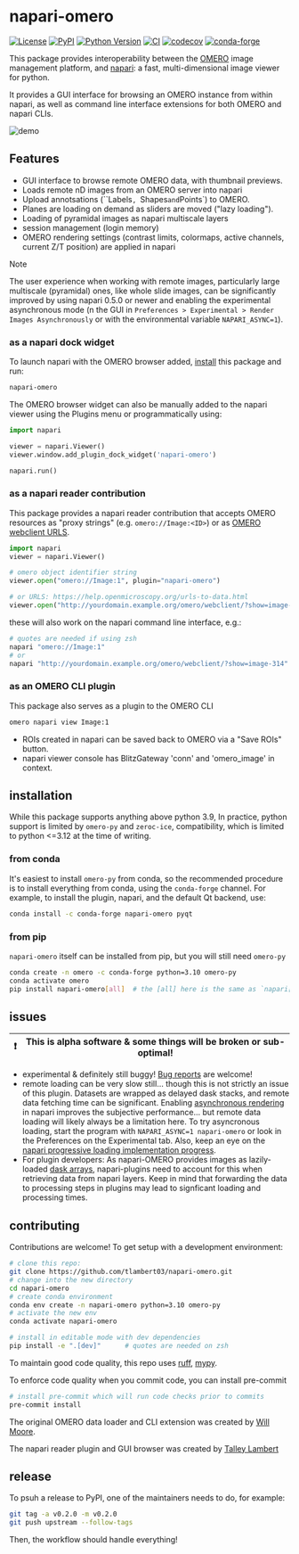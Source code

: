 # napari-omero

[![License](https://img.shields.io/pypi/l/napari-omero.svg?color=green)](https://github.com/tlambert03/napari-omero/raw/main/LICENSE)
[![PyPI](https://img.shields.io/pypi/v/napari-omero.svg?color=green)](https://pypi.org/project/napari-omero)
[![Python Version](https://img.shields.io/pypi/pyversions/napari-omero.svg?color=green)](https://python.org)
[![CI](https://github.com/tlambert03/napari-omero/actions/workflows/ci.yml/badge.svg)](https://github.com/tlambert03/napari-omero/actions/workflows/ci.yml)
[![codecov](https://codecov.io/gh/tlambert03/napari-omero/branch/main/graph/badge.svg)](https://codecov.io/gh/tlambert03/napari-omero)
[![conda-forge](https://img.shields.io/conda/vn/conda-forge/napari-omero)](https://anaconda.org/conda-forge/napari-omero)

This package provides interoperability between the
[OMERO](https://www.openmicroscopy.org/omero/) image management platform, and
[napari](https://github.com/napari/napari): a fast, multi-dimensional image
viewer for python.

It provides a GUI interface for browsing an OMERO instance from within napari,
as well as command line interface extensions for both OMERO and napari CLIs.

![demo](https://github.com/tlambert03/napari-omero/blob/main/demo.gif?raw=true)

## Features

- GUI interface to browse remote OMERO data, with thumbnail previews.
- Loads remote nD images from an OMERO server into napari
- Upload annotsations (``Labels`, `Shapes` and `Points`) to OMERO.
- Planes are loading on demand as sliders are moved ("lazy loading").
- Loading of pyramidal images as napari multiscale layers
- session management (login memory)
- OMERO rendering settings (contrast limits, colormaps, active channels, current
  Z/T position) are applied in napari

> [!NOTE]
> The user experience when working with remote images, particularly large multiscale (pyramidal) ones, like whole slide images, can be significantly improved by using napari 0.5.0 or newer and enabling the experimental asynchronous mode (n the GUI in `Preferences > Experimental > Render Images Asynchronously` or with the environmental variable `NAPARI_ASYNC=1`).

### as a napari dock widget

To launch napari with the OMERO browser added, [install](#installation) this
package and run:

```bash
napari-omero
```

The OMERO browser widget can also be manually added to the napari viewer using the Plugins menu
or programmatically using:

```python
import napari

viewer = napari.Viewer()
viewer.window.add_plugin_dock_widget('napari-omero')

napari.run()
```

### as a napari reader contribution

This package provides a napari reader contribution that accepts OMERO resources as
"proxy strings" (e.g. `omero://Image:<ID>`) or as [OMERO webclient
URLS](https://help.openmicroscopy.org/urls-to-data.html).

```python
import napari
viewer = napari.Viewer()

# omero object identifier string
viewer.open("omero://Image:1", plugin="napari-omero")

# or URLS: https://help.openmicroscopy.org/urls-to-data.html
viewer.open("http://yourdomain.example.org/omero/webclient/?show=image-314", plugin="napari-omero")
```

these will also work on the napari command line interface, e.g.:

```bash
# quotes are needed if using zsh
napari "omero://Image:1"
# or
napari "http://yourdomain.example.org/omero/webclient/?show=image-314"
```

### as an OMERO CLI plugin

This package also serves as a plugin to the OMERO CLI

```bash
omero napari view Image:1
```

- ROIs created in napari can be saved back to OMERO via a "Save ROIs" button.
- napari viewer console has BlitzGateway 'conn' and 'omero_image' in context.

## installation

While this package supports anything above python 3.9,
In practice, python support is limited by `omero-py` and `zeroc-ice`,
compatibility, which is limited to python <=3.12 at the time of writing.

### from conda

It's easiest to install `omero-py` from conda, so the recommended procedure
is to install everything from conda, using the `conda-forge` channel.
For example, to install the plugin, napari, and the default Qt backend, use:

```sh
conda install -c conda-forge napari-omero pyqt
```

### from pip

`napari-omero` itself can be installed from pip, but you will still need
`omero-py`

```sh
conda create -n omero -c conda-forge python=3.10 omero-py
conda activate omero
pip install napari-omero[all]  # the [all] here is the same as `napari[all]`
```

## issues

| ❗  | This is alpha software & some things will be broken or sub-optimal!  |
| --- | -------------------------------------------------------------------- |

- experimental & definitely still buggy!  [Bug
  reports](https://github.com/tlambert03/napari-omero/issues/new) are welcome!
- remote loading can be very slow still... though this is not strictly an issue
  of this plugin.  Datasets are wrapped as delayed dask stacks, and remote data
  fetching time can be significant.  Enabling [asynchronous
  rendering](https://napari.org/stable/guides/rendering.html#asynchronous-slicing) in
  napari improves the subjective performance... but remote data loading
  will likely always be a limitation here.
  To try asyncronous loading, start the program with `NAPARI_ASYNC=1 napari-omero`
  or look in the Preferences on the Experimental tab.
  Also, keep an eye on the [napari progressive loading implementation progress](https://github.com/napari/napari/issues/5561).
- For plugin developers: As napari-OMERO provides images as lazily-loaded [dask arrays](https://docs.dask.org/en/stable/array.html),
  napari-plugins need to account for this when retrieving data from napari layers.
  Keep in mind that forwarding the data to processing steps in plugins may lead to signficant loading
  and processing times.

## contributing

Contributions are welcome!  To get setup with a development environment:

```bash
# clone this repo:
git clone https://github.com/tlambert03/napari-omero.git
# change into the new directory
cd napari-omero
# create conda environment
conda env create -n napari-omero python=3.10 omero-py
# activate the new env
conda activate napari-omero

# install in editable mode with dev dependencies
pip install -e ".[dev]"      # quotes are needed on zsh
```

To maintain good code quality, this repo uses
[ruff](https://github.com/astral-sh/ruff),
[mypy](https://github.com/python/mypy).

To enforce code quality when you commit code, you can install pre-commit

```bash
# install pre-commit which will run code checks prior to commits
pre-commit install
```

The original OMERO data loader and CLI extension was created by [Will
Moore](https://github.com/will-moore).

The napari reader plugin and GUI browser was created by [Talley
Lambert](https://github.com/tlambert03/)

## release

To psuh a release to PyPI, one of the maintainers needs to do, for example:
```sh
git tag -a v0.2.0 -m v0.2.0
git push upstream --follow-tags
```
Then, the workflow should handle everything!
